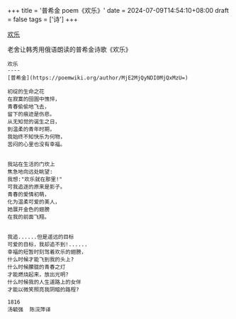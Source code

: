+++
title = '普希金 poem《欢乐》'
date = 2024-07-09T14:54:10+08:00
draft = false
tags = ['诗']
+++

[欢乐](http://shiku.org/shiku/ws/wg/pushkin/33.htm)

老舍让韩秀用俄语朗读的普希金诗歌《欢乐》

```
欢乐
---- 
[普希金](https://poemwiki.org/author/MjE2MjQyNDI0MjQxMzU=)

初绽的生命之花
在寂寞的囹圄中憔悴，
青春偷偷地飞去，
留下的痕迹是伤悲。
从无知觉的诞生之日，
到温柔的青年时期，
我始终不知快乐为何物，
苦闷的心里也没有幸福。


我站在生活的门坎上
焦急地向远处眺望:
我想:"欢乐就在那里!"
可我追逐的原来是影子。
青春的爱情初萌，
化为温柔可爱的美人，
她展开金色的翅膀
在我的前面飞翔。


我追......但是遥远的目标
可爱的目标，我却追不到!......
幸福的短暂时刻驾着欢乐的翅膀，
什么时候才能飞到我的头上?
什么时候朦胧的青春之灯
才能燃烧起来，放出光明?
什么时候我的人生道路上的女伴
才能以微笑照亮我阴暗的路程?

1816
汤毓强  陈浣萍译
```
